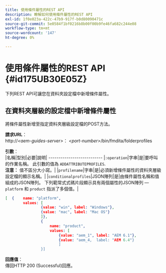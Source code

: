 ```yaml
---
title: 使用條件屬性的REST API
description: 瞭解如何使用條件屬性的REST API
exl-id: 1f0e023a-422c-47b9-917f-b0d80090471c
source-git-commit: 5e0584f1bf0216b8b00f00b9fe46fa682c244e08
workflow-type: tm+mt
source-wordcount: '147'
ht-degree: 0%

---
```


# 使用條件屬性的REST API {#id175UB30E05Z}

下列REST API可讓您在資料夾設定檔中新增條件屬性。

## 在資料夾層級的設定檔中新增條件屬性

將條件屬性新增至指定資料夾層級設定檔的POST方法。

**請求URL**：\
http://*&lt;aem-guides-server>*： *&lt;port-number>*/bin/fmdita/folderprofiles

**引數**：\
|名稱|型別|必要|說明| --------------------------- |`:operation`|字串|是|要呼叫的作業名稱。 此引數的值為 ``ADDATTRIBUTEPROFILES``. <br> **注意：** 值不區分大小寫。| |`profilename`|字串|是|必須新增條件屬性的資料夾層級設定檔的顯示名稱。| |`conditionalprofiles`|JSON陣列|是|由條件屬性名稱和值組成的JSON陣列。 下列範常式式碼片段顯示具有兩個屬性的JSON陣列 —  `platform` 和 `product` 指派了多個值。|

```JSON
[  {    name: "platform",    
        values: [       
                {value: "win", label: "Windows"},       
                {value: "mac", label: "Mac OS"}    
                ]},
                {    
                    name: "product",    
                    values: [      
                        {value: "aem_1", label: "AEM 6.1"},     
                        {value: "aem_4,  label: "AEM 6.4"}  
                        ]  
                }]
```

**回應值**：\
傳回HTTP 200 \(Successful\)回應。

